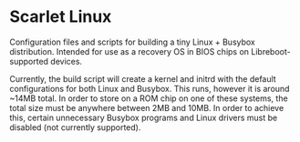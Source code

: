 # Scarlet Linux

Configuration files and scripts for building a tiny Linux + Busybox
distribution. Intended for use as a recovery OS in BIOS chips on Libreboot-supported
devices.

Currently, the build script will create a kernel and initrd with the default
configurations for both Linux and Busybox. This runs, however it is around ~14MB
total. In order to store on a ROM chip on one of these systems, the total size
must be anywhere between 2MB and 10MB. In order to achieve this, certain
unnecessary Busybox programs and Linux drivers must be disabled (not currently
supported).
